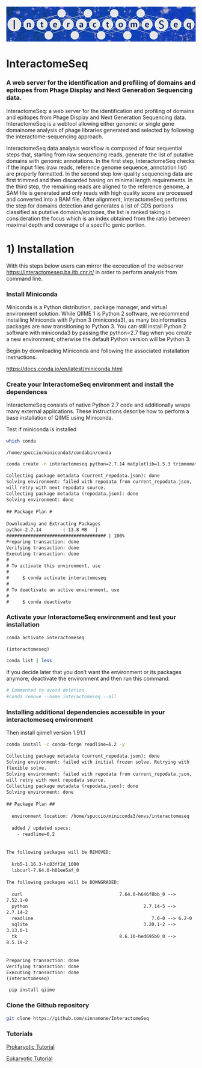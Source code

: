 ![](https://github.com/sinnamone/InteractomeSeq/blob/master/log.png.png)
# InteractomeSeq

### A web server for the identification and profiling of domains and epitopes from Phage Display and Next Generation Sequencing data.

InteractomeSeq: a web server for the identification and profiling of domains and epitopes from Phage Display and Next Generation Sequencing data. InteractomeSeq is a webtool allowing either genomic or single gene domainome analysis of phage libraries generated and selected by following the interactome-sequencing approach.

InteractomeSeq data analysis workflow is composed of four sequential steps that, starting from raw sequencing reads, generate the list of putative domains with genomic annotations. In the first step, InteractomeSeq checks if the input files (raw reads, reference genome sequence, annotation list) are properly formatted. In the second step low-quality sequencing data are first trimmed and then discarded basing on minimal length requirements. In the third step, the remaining reads are aligned to the reference genome, a SAM file is generated and only reads with high quality score are processed and converted into a BAM file. After alignment, InteractomeSeq performs the step for domains detection and generates a list of CDS portions classified as putative domains/epitopes, the list is ranked taking in consideration the focus which is an index obtained from the ratio between maximal depth and coverage of a specific genic portion.

# 1)  Installation 

With this steps below users can mirror the excecution of the webserver https://interactomeseq.ba.itb.cnr.it/ in order to perform analysis from command line. 

### Install Miniconda

Miniconda is a Python distribution, package manager, and virtual environment solution. While QIIME 1 is Python 2 software, we recommend installing Miniconda with Python 3 (miniconda3), as many bioinformatics packages are now transitioning to Python 3. You can still install Python 2 software with miniconda3 by passing the python=2.7 flag when you create a new environment; otherwise the default Python version will be Python 3.

Begin by downloading Miniconda and following the associated installation instructions.

https://docs.conda.io/en/latest/miniconda.html

### Create your InteractomeSeq environment and install the dependences

InteractomeSeq consists of native Python 2.7 code and additionally wraps many external applications. These instructions describe how to perform a base installation of QIIME using Miniconda.

Test if miniconda is installed


```bash
which conda
```

    /home/spuccio/miniconda3/condabin/conda



```bash
conda create -n interactomeseq python=2.7.14 matplotlib=1.5.3 trimmomatic=0.36 kallisto=0.46.0 cutadapt=1.12 blast r-base=3.4.1 pandas=0.21.0 samtools=0.1.19 sumaclust cython biom-format biopython pybedtools bioconductor-edger ucsc-bedgraphtobigwig -c conda-forge -c bioconda -c r -c anaconda -y
```

    Collecting package metadata (current_repodata.json): done
    Solving environment: failed with repodata from current_repodata.json, will retry with next repodata source.
    Collecting package metadata (repodata.json): done
    Solving environment: done
    
    ## Package Plan #    
    
    Downloading and Extracting Packages
    python-2.7.14        | 13.8 MB   | ##################################### | 100% 
    Preparing transaction: done
    Verifying transaction: done
    Executing transaction: done
    #
    # To activate this environment, use
    #
    #     $ conda activate interactomeseq
    #
    # To deactivate an active environment, use
    #
    #     $ conda deactivate
    


### Activate your InteractomeSeq environment and test your installation


```bash
conda activate interactomeseq
```

    (interactomeseq) 




```bash
conda list | less 
```

If you decide later that you don’t want the environment or its packages anymore, deactivate the environment and then run this command:


```bash
# Commented to avoid deletion
#conda remove --name interactomeseq --all
```

### Installing additional dependencies accessible in your interactomeseq environment

Then install qiime1 version 1.91.1


```bash
conda install -c conda-forge readline=6.2 -y
```

    Collecting package metadata (current_repodata.json): done
    Solving environment: failed with initial frozen solve. Retrying with flexible solve.
    Solving environment: failed with repodata from current_repodata.json, will retry with next repodata source.
    Collecting package metadata (repodata.json): done
    Solving environment: done
    
    ## Package Plan ##
    
      environment location: /home/spuccio/miniconda3/envs/interactomeseq
    
      added / updated specs:
        - readline=6.2
    
    
    The following packages will be REMOVED:
    
      krb5-1.16.3-hc83ff2d_1000
      libcurl-7.64.0-h01ee5af_0
    
    The following packages will be DOWNGRADED:
    
      curl                                    7.64.0-h646f8bb_0 --> 7.52.1-0
      python                                           2.7.14-5 --> 2.7.14-2
      readline                                            7.0-0 --> 6.2-0
      sqlite                                           3.20.1-2 --> 3.13.0-1
      tk                                      8.6.10-hed695b0_0 --> 8.5.19-2
    
    
    Preparing transaction: done
    Verifying transaction: done
    Executing transaction: done
    (interactomeseq) 




```bash
 pip install qiime 
```

### Clone the Github repository


```bash
git clone https://github.com/sinnamone/InteractomeSeq
```
### Tutorials

[Prokaryotic Tutorial](https://github.com/sinnamone/InteractomeSeq/blob/master/TutorialInteractomeSeqCLI_Prokaryotic.md)

[Eukaryotic Tutorial](https://github.com/sinnamone/InteractomeSeq/blob/master/TutorialInteractomeSeqCLI_Eucaryotic.md)

